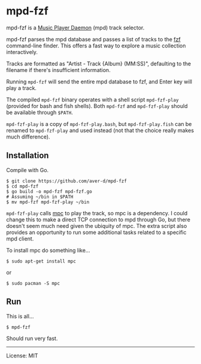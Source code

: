# mpd-fzf

mpd-fzf is a [Music Player Daemon][mpd] (mpd) track selector.

mpd-fzf parses the mpd database and passes a list of tracks to the [fzf][fzf] command-line finder. This offers a fast way to explore a music collection interactively.

Tracks are formatted as "Artist - Track {Album} (MM:SS)", defaulting to the filename if there's insufficient information.

Running `mpd-fzf` will send the entire mpd database to fzf, and Enter key will play a track.

The compiled `mpd-fzf` binary operates with a shell script `mpd-fzf-play` (provided for bash and fish shells). Both `mpd-fzf` and `mpd-fzf-play` should be available through `$PATH`.

`mpd-fzf-play` is a copy of `mpd-fzf-play.bash`, but `mpd-fzf-play.fish` can be renamed to `mpd-fzf-play` and used instead (not that the choice really makes much difference).


## Installation

Compile with Go.

    $ git clone https://github.com/aver-d/mpd-fzf
    $ cd mpd-fzf
    $ go build -o mpd-fzf mpd-fzf.go
    # Assuming ~/bin in $PATH
    $ mv mpd-fzf mpd-fzf-play ~/bin

`mpd-fzf-play` calls [mpc][mpc] to play the track, so mpc is a dependency. I could change this to make a direct TCP connection to mpd through Go, but there doesn't seem much need given the ubiquity of mpc. The extra script also provides an opportunity to run some additional tasks related to a specific mpd client.

To install mpc do something like…

    $ sudo apt-get install mpc

or

    $ sudo pacman -S mpc

## Run

This is all…

    $ mpd-fzf

Should run very fast.

____

License: MIT

[mpd]: https://www.musicpd.org
[mpc]: https://www.musicpd.org/clients/mpc
[fzf]: https://github.com/junegunn/fzf

